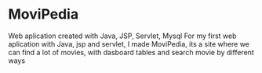 # MoviPedia
Web aplication created with Java, JSP, Servlet, Mysql
For my first web aplication with Java, jsp and servlet, I made MoviPedia, its a site where we can find a lot of movies, with dasboard tables and search movie by different ways

